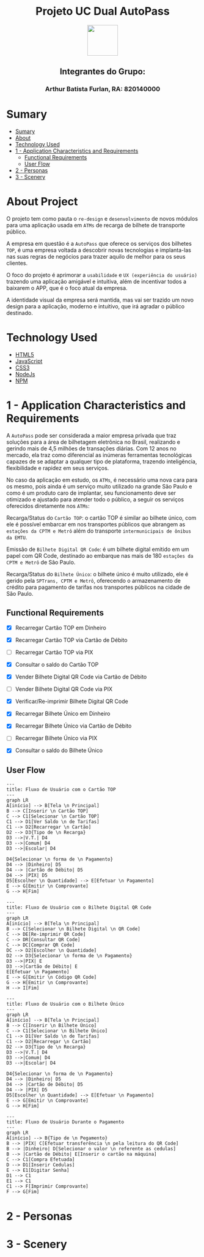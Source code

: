 <div align="center">

<h1> Projeto UC Dual AutoPass </h1>
<img src="https://github.com/abfx2001/A3-Dual-AutoPass/assets/71567139/fe44d000-b886-4ef4-ad0e-0cf389b36e4f"width="80rem">
<h2> Integrantes do Grupo: </h2>
<h3> Arthur Batista Furlan, RA: 820140000 </h3>
</div>

# Sumary

* [Sumary](#sumary)
* [About](#about-project)
* [Technology Used](#technology-used)
* [1 - Application Characteristics and Requirements](#1---application-characteristics-and-requirements)
  * [Functional Requirements](#functional-requirements)
  * [User Flow](#user-flow)
* [2 - Personas](#2---personas)
* [3 - Scenery](#3---scenery)

# About Project

O projeto tem como pauta o `re-design` e `desenvolvimento` de novos módulos para uma aplicação usada em `ATMs`
de recarga de bilhete de transporte público.

A empresa em questão é a `AutoPass` que oferece os serviços dos bilhetes `TOP`, é uma empresa voltada a descobrir novas tecnologias e implanta-las nas suas regras de negócios para trazer aquilo de melhor para os seus clientes.

O foco do projeto é aprimorar a `usabilidade` e `UX (experiência do usuário)` trazendo uma aplicação amigável e intuitiva, além de incentivar todos a baixarem o APP, que é o foco atual da empresa.

A identidade visual da empresa será mantida, mas vai ser trazido um novo design para a aplicação, moderno e intuitivo, que irá agradar o público destinado.

# Technology Used

* [HTML5](https://html.spec.whatwg.org/)
* [JavaScript](https://developer.mozilla.org/pt-BR/docs/Web/JavaScript)
* [CSS3](https://developer.mozilla.org/en-US/docs/Web/CSS)
* [NodeJs](https://nodejs.org/docs/latest-v20.x/api/)
* [NPM](https://docs.npmjs.com/)

# 1 - Application Characteristics and Requirements

A `AutoPass` pode ser considerada a maior empresa privada que traz soluções para a área de bilhetagem eletrônica no Brasil, realizando e gerindo mais de 4,5 milhões de transações diárias. Com 12 anos no mercado, ela traz como diferencial as inúmeras ferramentas tecnológicas capazes de se adaptar a qualquer tipo de plataforma, trazendo inteligência, flexibilidade e rapidez em seus serviços.

No caso da aplicação em estudo, os `ATMs`, é necessário uma nova cara para os mesmo, pois ainda é um serviço muito utilizado na grande São Paulo e como é um produto caro de implantar, seu funcionamento deve ser otimizado e ajustado para atender todo o público, a seguir os serviços oferecidos diretamente nos `ATMs`:

Recarga/Status do `Cartão TOP`: o cartão TOP é similar ao bilhete único, com ele é possível embarcar em nos transportes públicos que abrangem as `estações da CPTM e Metrô` além do transporte `intermunicipais de ônibus da EMTU`.

Emissão de `Bilhete Digital QR Code`: é um bilhete digital emitido em um papel com QR Code, destinado ao embarque nas mais de 180 `estações da CPTM e Metrô` de São Paulo.

Recarga/Status do `Bilhete Único`: o bilhete único é muito utilizado, ele é gerido pela `SPTrans, CPTM e Metrô`, oferecendo o armazenamento de crédito para pagamento de tarifas nos transportes públicos na cidade de São Paulo.

## Functional Requirements

* [x] Recarregar Cartão TOP em Dinheiro

* [x] Recarregar Cartão TOP via Cartão de Débito

* [ ] Recarregar Cartão TOP via PIX

* [x] Consultar o saldo do Cartão TOP

* [x] Vender Bilhete Digital QR Code via Cartão de Débito

* [ ] Vender Bilhete Digital QR Code via PIX

* [x] Verificar/Re-imprimir Bilhete Digital QR Code

* [x] Recarregar Bilhete Único em Dinheiro

* [x] Recarregar Bilhete Único via Cartão de Débito

* [ ] Recarregar Bilhete Único via PIX

* [x] Consultar o saldo do Bilhete Único

## User Flow

```mermaid
---
title: Fluxo de Usuário com o Cartão TOP
---
graph LR 
A[início] --> B[Tela \n Principal]
B --> C[Inserir \n Cartão TOP]
C --> C1[Selecionar \n Cartão TOP]
C1 --> D1[Ver Saldo \n de Tarifas]
C1 --> D2[Recarregar \n Cartão] 
D2 --> D3{Tipo de \n Recarga}
D3 -->|V.T.| D4
D3 -->|Comum| D4
D3 -->|Escolar| D4

D4{Selecionar \n forma de \n Pagamento}
D4 --> |Dinheiro| D5
D4 --> |Cartão de Débito| D5
D4 --> |PIX| D5
D5[Escolher \n Quantidade] --> E[Efetuar \n Pagamento]
E --> G[Emitir \n Comprovante]
G --> H[Fim]
```

```mermaid
---
title: Fluxo de Usuário com o Bilhete Digital QR Code
---
graph LR 
A[início] --> B[Tela \n Principal]
B --> C[Selecionar \n Bilhete Digital \n QR Code]
C --> DE[Re-imprimir QR Code] 
C --> DR[Consultar QR Code] 
C --> DC[Comprar QR Code] 
DC --> D2[Escolher \n Quantidade] 
D2 --> D3{Selecionar \n forma de \n Pagamento}
D3 -->|PIX| E
D3 -->|Cartão de Débito| E
E[Efetuar \n Pagamento]
E --> G[Emitir \n Código QR Code]
G --> H[Emitir \n Comprovante]
H --> I[Fim]
```

```mermaid
---
title: Fluxo de Usuário com o Bilhete Único
---
graph LR 
A[início] --> B[Tela \n Principal]
B --> C[Inserir \n Bilhete Único]
C --> C1[Selecionar \n Bilhete Único]
C1 --> D1[Ver Saldo \n de Tarifas]
C1 --> D2[Recarregar \n Cartão] 
D2 --> D3{Tipo de \n Recarga}
D3 -->|V.T.| D4
D3 -->|Comum| D4
D3 -->|Escolar| D4

D4{Selecionar \n forma de \n Pagamento}
D4 --> |Dinheiro| D5
D4 --> |Cartão de Débito| D5
D4 --> |PIX| D5
D5[Escolher \n Quantidade] --> E[Efetuar \n Pagamento]
E --> G[Emitir \n Comprovante]
G --> H[Fim]
```

```mermaid
---
title: Fluxo de Usuário Durante o Pagamento
---
graph LR 
A[início] --> B{Tipo de \n Pegamento}
B --> |PIX| C[Efetuar transferência \n pela leitura do QR Code]
B --> |Dinheiro| D[Selecionar o valor \n referente as cedulas]
B --> |Cartão de Débito| E[Inserir o cartão na máquina]
C --> C1[Compra Efetuada]
D --> D1[Inserir Cedulas]
E --> E1[Digitar Senha]
D1 --> C1
E1 --> C1
C1 --> F[Imprimir Comprovante]
F --> G[Fim]
```

# 2 - Personas

# 3 - Scenery
